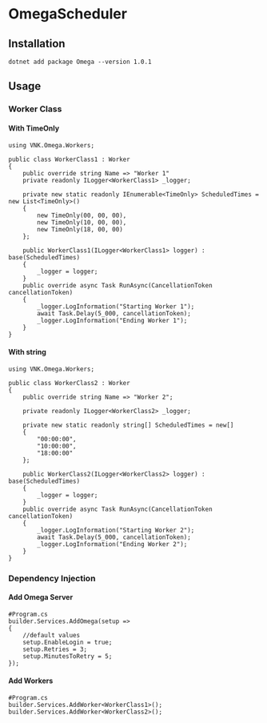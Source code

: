 # OmegaScheduler

## Installation
``dotnet add package Omega --version 1.0.1``

## Usage
### Worker Class
#### With TimeOnly
    using VNK.Omega.Workers;

    public class WorkerClass1 : Worker
    {
        public override string Name => "Worker 1"
        private readonly ILogger<WorkerClass1> _logger;

        private new static readonly IEnumerable<TimeOnly> ScheduledTimes = new List<TimeOnly>()
        {
            new TimeOnly(00, 00, 00),
            new TimeOnly(10, 00, 00),
            new TimeOnly(18, 00, 00)
        };
    
        public WorkerClass1(ILogger<WorkerClass1> logger) : base(ScheduledTimes)
        {
            _logger = logger;
        }
        public override async Task RunAsync(CancellationToken cancellationToken)
        {
            _logger.LogInformation("Starting Worker 1");
            await Task.Delay(5_000, cancellationToken);
            _logger.LogInformation("Ending Worker 1");
        }
    }


#### With string
    using VNK.Omega.Workers;

    public class WorkerClass2 : Worker
    {
        public override string Name => "Worker 2";
    
        private readonly ILogger<WorkerClass2> _logger;
    
        private new static readonly string[] ScheduledTimes = new[]
        {
            "00:00:00",
            "10:00:00",
            "18:00:00"
        };
        
        public WorkerClass2(ILogger<WorkerClass2> logger) : base(ScheduledTimes)
        {
            _logger = logger;
        }
        public override async Task RunAsync(CancellationToken cancellationToken)
        {
            _logger.LogInformation("Starting Worker 2");
            await Task.Delay(5_000, cancellationToken);
            _logger.LogInformation("Ending Worker 2");
        }
    }

### Dependency Injection
#### Add Omega Server
    #Program.cs
    builder.Services.AddOmega(setup =>
    {
        //default values
        setup.EnableLogin = true;
        setup.Retries = 3;
        setup.MinutesToRetry = 5;
    });

#### Add Workers
    #Program.cs
    builder.Services.AddWorker<WorkerClass1>();
    builder.Services.AddWorker<WorkerClass2>();

